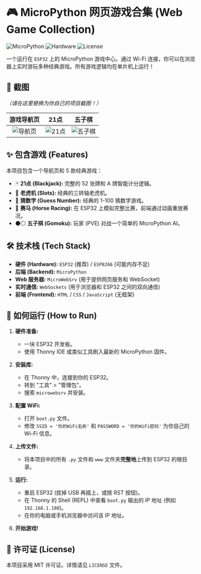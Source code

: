 # 🎮 MicroPython 网页游戏合集 (Web Game Collection)

![MicroPython](https://img.shields.io/badge/MicroPython-v1.20%2B-blue)
![Hardware](https://img.shields.io/badge/Hardware-ESP32-orange.svg)
![License](https://img.shields.io/badge/License-MIT-green)

一个运行在 `ESP32` 上的 MicroPython 游戏中心。通过 Wi-Fi 连接，你可以在浏览器上实时游玩多种经典游戏。所有游戏逻辑均在单片机上运行！

## 📸 截图

*（请在这里替换为你自己的项目截图！）*

| 游戏导航页 | 21点 | 五子棋 |
| :---: | :---: | :---: |
| ![导航页](https://via.placeholder.com/300x200.png?text=Nav+Menu) | ![21点](https://via.placeholder.com/300x200.png?text=Blackjack) | ![五子棋](https://via.placeholder.com/300x200.png?text=Gomoku) |

## ✨ 包含游戏 (Features)

本项目包含一个导航页和 5 款经典游戏：

* 🃏 **21点 (Blackjack):** 完整的 52 张牌和 A 牌智能计分逻辑。
* 🎰 **老虎机 (Slots):** 经典的三转轴老虎机。
* 🔢 **猜数字 (Guess Number):** 经典的 1-100 猜数字游戏。
* 🐎 **赛马 (Horse Racing):** 在 ESP32 上模拟完整比赛，前端通过动画重放赛况。
* ⚫⚪ **五子棋 (Gomoku):** 玩家 (PVE) 对战一个简单的 MicroPython AI。

## 🛠️ 技术栈 (Tech Stack)

* **硬件 (Hardware):** `ESP32` (推荐) / `ESP8266` (可能内存不足)
* **后端 (Backend):** `MicroPython`
* **Web 服务器:** `MicroWebSrv` (用于提供网页服务和 WebSocket)
* **实时通信:** `WebSockets` (用于浏览器和 ESP32 之间的双向通信)
* **前端 (Frontend):** `HTML` / `CSS` / `JavaScript` (无框架)

## 🚀 如何运行 (How to Run)

1.  **硬件准备:**
    * 一块 ESP32 开发板。
    * 使用 Thonny IDE 或类似工具刷入最新的 MicroPython 固件。

2.  **安装库:**
    * 在 Thonny 中，连接到你的 ESP32。
    * 转到 "工具" > "管理包"。
    * 搜索 `microwebsrv` 并安装。

3.  **配置 WiFi:**
    * 打开 `boot.py` 文件。
    * 修改 `SSID = '你的WiFi名称'` 和 `PASSWORD = '你的WiFi密码'` 为你自己的 Wi-Fi 信息。

4.  **上传文件:**
    * 将本项目中的所有 `.py` 文件和 `www` 文件夹**完整地**上传到 ESP32 的根目录。

5.  **运行:**
    * 重启 ESP32 (拔掉 USB 再插上，或按 RST 按钮)。
    * 在 Thonny 的 Shell (REPL) 中查看 `boot.py` 输出的 IP 地址 (例如 `192.168.1.100`)。
    * 在你的电脑或手机浏览器中访问该 IP 地址。

6.  **开始游戏!**

## 📄 许可证 (License)

本项目采用 MIT 许可证。详情请见 `LICENSE` 文件。
